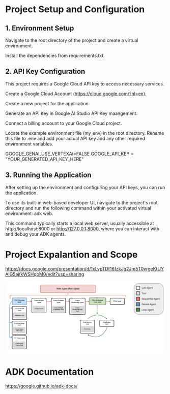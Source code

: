 # Project Setup and Configuration
## 1. Environment Setup
Navigate to the root directory of the project and create a virtual environment. 

Install the dependencies from requirements.txt.

## 2. API Key Configuration
This project requires a Google Cloud API key to access necessary services. 

Create a Google Cloud Account (https://cloud.google.com/?hl=en). 

Create a new project for the application. 

Generate an API Key in Google AI Studio API Key maangement. 

Connect a billing account to your Google Cloud project.

Locate the example environment file (my_env) in the root directory. Rename this file to .env and add your actual API key and any other required environment variables.

GOOGLE_GENAI_USE_VERTEXAI=FALSE
GOOGLE_API_KEY = "YOUR_GENERATED_API_KEY_HERE"

## 3. Running the Application
After setting up the environment and configuring your API keys, you can run the application. 

To use its built-in web-based developer UI, navigate to the project's root directory and run the following command within your activated virtual environment: adk web. 

This command typically starts a local web server, usually accessible at http://localhost:8000 or http://127.0.0.1:8000, where you can interact with and debug your ADK agents.

# Project Expalantion and Scope
https://docs.google.com/presentation/d/1xLypTDf16fzkJg2Jm5T0vrgeKtUYAiG5ajfkWSHqbM0/edit?usp=sharing

![Costco Workflow](costco_workflow.png)

# ADK Documentation
https://google.github.io/adk-docs/
